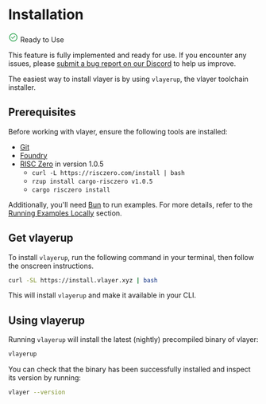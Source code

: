# Installation
<div class="feature-card feature-ready">
  <div class="title">
    <svg width="20" height="20" viewBox="0 0 20 20" fill="none" xmlns="http://www.w3.org/2000/svg">
<path d="M8.33811 11.2619L8.69207 11.6158L9.04563 11.2615L12.6192 7.67959C12.6194 7.67939 12.6196 7.67918 12.6198 7.67898C12.6822 7.61728 12.7664 7.58266 12.8542 7.58266C12.9422 7.58266 13.0267 7.61751 13.0892 7.67959L13.0896 7.67999C13.1208 7.71098 13.1456 7.74785 13.1625 7.78846L13.6241 7.59618L13.1625 7.78847C13.1794 7.82908 13.1882 7.87265 13.1882 7.91666C13.1882 7.96066 13.1794 8.00423 13.1625 8.04485L13.6241 8.23714L13.1625 8.04485C13.1456 8.08547 13.1208 8.12233 13.0896 8.15332L13.0881 8.15477L8.92289 12.32C8.92271 12.3202 8.92252 12.3204 8.92234 12.3205C8.86031 12.3818 8.77674 12.4163 8.68955 12.4167L8.68877 12.4167C8.6449 12.4169 8.60141 12.4085 8.5608 12.3919C8.52057 12.3755 8.48394 12.3514 8.45298 12.3209C8.45269 12.3206 8.4524 12.3203 8.4521 12.32L6.49596 10.3555L6.48196 10.3415L6.46689 10.3286C6.432 10.2987 6.40366 10.2619 6.38365 10.2205C6.36364 10.1792 6.3524 10.1341 6.35062 10.0882C6.34885 10.0423 6.35658 9.99655 6.37334 9.95378C6.3901 9.911 6.41552 9.87215 6.448 9.83967C6.48049 9.80718 6.51934 9.78176 6.56211 9.76501C6.60489 9.74825 6.65067 9.74051 6.69657 9.74229C6.74248 9.74406 6.78752 9.7553 6.82888 9.77531C6.87023 9.79532 6.90701 9.82366 6.93689 9.85855L6.94945 9.87322L6.96311 9.88688L8.33811 11.2619ZM5.64803 3.48681C6.93621 2.62607 8.45071 2.16666 9.99999 2.16666C11.0287 2.16666 12.0473 2.36927 12.9977 2.76293C13.9481 3.1566 14.8116 3.73359 15.539 4.46099C16.2664 5.18838 16.8434 6.05192 17.2371 7.0023C17.6307 7.95269 17.8333 8.9713 17.8333 9.99999C17.8333 11.5493 17.3739 13.0638 16.5132 14.352C15.6524 15.6401 14.429 16.6442 12.9977 17.237C11.5663 17.8299 9.9913 17.9851 8.47179 17.6828C6.95227 17.3806 5.5565 16.6345 4.46099 15.539C3.36548 14.4435 2.61943 13.0477 2.31718 11.5282C2.01492 10.0087 2.17005 8.43366 2.76294 7.0023C3.35582 5.57095 4.35984 4.34755 5.64803 3.48681ZM6.01841 15.9589C7.19696 16.7463 8.58256 17.1667 9.99999 17.1667C11.9007 17.1667 13.7236 16.4116 15.0676 15.0676C16.4116 13.7236 17.1667 11.9007 17.1667 9.99999C17.1667 8.58256 16.7463 7.19696 15.9589 6.0184C15.1714 4.83985 14.0521 3.92128 12.7426 3.37885C11.433 2.83643 9.99204 2.6945 8.60185 2.97103C7.21165 3.24756 5.93467 3.93012 4.93239 4.93239C3.93012 5.93467 3.24756 7.21165 2.97103 8.60184C2.69451 9.99204 2.83643 11.433 3.37886 12.7426C3.92128 14.0521 4.83985 15.1714 6.01841 15.9589Z" stroke="#23A047"/>
</svg>
    Ready to Use
  </div>
  <p>This feature is fully implemented and ready for use. If you encounter any issues, please <a href="https://discord.gg/JS6whdessP" target="_blank">submit a bug report on our Discord</a> to help us improve.</p>
</div>

The easiest way to install vlayer is by using `vlayerup`, the vlayer toolchain installer.

## Prerequisites
Before working with vlayer, ensure the following tools are installed:
- [Git](https://git-scm.com/downloads)
- [Foundry](https://book.getfoundry.sh/getting-started/installation)
- [RISC Zero](https://dev.risczero.com/api/zkvm/install) in version 1.0.5
  - `curl -L https://risczero.com/install | bash`
  - `rzup install cargo-risczero v1.0.5`
  - `cargo risczero install`


Additionally, you'll need [Bun](https://bun.sh/) to run examples. For more details, refer to the [Running Examples Locally](/getting-started/first-steps.html#running-examples-locally) section.

## Get vlayerup

To install `vlayerup`, run the following command in your terminal, then follow the onscreen instructions.
```sh
curl -SL https://install.vlayer.xyz | bash
```

This will install `vlayerup` and make it available in your CLI.

## Using vlayerup
Running `vlayerup` will install the latest (nightly) precompiled binary of vlayer:
```sh
vlayerup
```

You can check that the binary has been successfully installed and inspect its version by running:

```sh
vlayer --version
```
